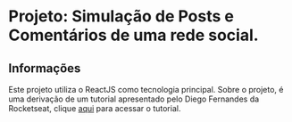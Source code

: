 # Projeto: Simulação de Posts e Comentários de uma rede social.

## Informações
Este projeto utiliza o ReactJS como tecnologia principal. Sobre o projeto, é uma derivação 
de um tutorial apresentado pelo Diego Fernandes da Rocketseat, clique [aqui](https://youtu.be/7A4UQGrFU9Q) para acessar o tutorial.